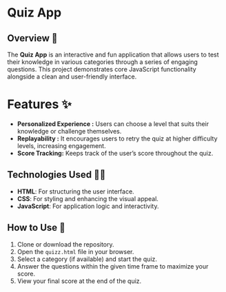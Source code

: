 # Quiz App

## Overview 📝
The **Quiz App** is an interactive and fun application that allows users to test their knowledge in various categories through a series of engaging questions. This project demonstrates core JavaScript functionality alongside a clean and user-friendly interface.
# Features ✨
- **Personalized Experience :**  Users can choose a level that suits their knowledge or challenge themselves.
- **Replayability :**  It encourages users to retry the quiz at higher difficulty levels, increasing engagement.
- **Score Tracking:** Keeps track of the user’s score throughout the quiz.

## Technologies Used 👩‍💻 
- **HTML**: For structuring the user interface.
- **CSS**: For styling and enhancing the visual appeal.
- **JavaScript**: For application logic and interactivity.


## How to Use 📒
1. Clone or download the repository.
2. Open the `quizz.html` file in your browser.
3. Select a category (if available) and start the quiz.
4. Answer the questions within the given time frame to maximize your score.
5. View your final score at the end of the quiz.






